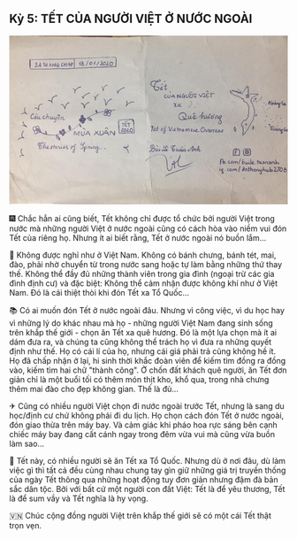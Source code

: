 ## Kỳ 5: TẾT CỦA NGƯỜI VIỆT Ở NƯỚC NGOÀI

![Spring Stories 5](../img/SpringStories5.jpg)

🎆 Chắc hẳn ai cũng biết, Tết không chỉ được tổ chức bởi người Việt trong nước mà những người Việt ở nước ngoài cũng có cách hòa vào niềm vui đón Tết của riêng họ. Nhưng ít ai biết rằng, Tết ở nước ngoài nó buồn lắm...

🏡 Không được nghỉ như ở Việt Nam. Không có bánh chưng, bánh tét, mai, đào, phải nhờ chuyển từ trong nước sang hoặc tự làm bằng những thứ thay thế. Không thể đầy đủ những thành viên trong gia đình (ngoại trừ các gia đình định cư) và đặc biệt: Không thể cảm nhận được không khí như ở Việt Nam. Đó là cái thiệt thòi khi đón Tết xa Tổ Quốc...

📚 Có ai muốn đón Tết ở nước ngoài đâu. Nhưng vì công việc, vì du học hay vì những lý do khác nhau mà họ - những người Việt Nam đang sinh sống trên khắp thế giới - chọn ăn Tết xa quê hương. Đó là một lựa chọn mà ít ai dám đưa ra, và chúng ta cũng không thể trách họ vì đưa ra những quyết định như thế. Họ có cái lí của họ, nhưng cái giá phải trả cũng không hề ít. Họ đã chấp nhận ở lại, hi sinh thời khắc đoàn viên để kiếm tìm đồng ra đồng vào, kiếm tìm hai chữ "thành công". Ở chốn đất khách quê người, ăn Tết đơn giản chỉ là một buổi tối có thêm món thịt kho, khổ qua, trong nhà chưng thêm mai đào cho đẹp không gian. Thế là đủ...

✈ Cũng có nhiều người Việt chọn đi nước ngoài trước Tết, nhưng là sang du học/định cư chứ không phải đi du lịch. Họ chọn cách đón Tết ở nước ngoài, đón giao thừa trên máy bay. Và cảm giác khi pháo hoa rực sáng bên cạnh chiếc máy bay đang cất cánh ngay trong đêm vừa vui mà cũng vừa buồn làm sao...

🎋 Tết này, có nhiều người sẽ ăn Tết xa Tổ Quốc. Nhưng dù ở nơi đâu, dù làm việc gì thì tất cả đều cùng nhau chung tay gìn giữ những giá trị truyền thống của ngày Tết thông qua những hoạt động tuy đơn giản nhưng đậm đà bản sắc dân tộc. Bởi với bất cứ một người con đất Việt: Tết là để yêu thương, Tết là để sum vầy và Tết nghĩa là hy vọng.

🇻🇳 Chúc cộng đồng người Việt trên khắp thế giới sẽ có một cái Tết thật trọn vẹn.

